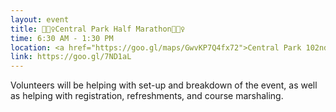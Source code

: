 ```yaml
---
layout: event
title: 🏃🏽‍♀️Central Park Half Marathon🏃🏽‍♀️ 
time: 6:30 AM - 1:30 PM
location: <a href="https://goo.gl/maps/GwvKP7Q4fx72">Central Park 102nd Street Crossing</a>, Manhattan
link: https://goo.gl/7ND1aL 
---
```

Volunteers will be helping with set-up and breakdown of the event, as well as helping with registration, refreshments, and course marshaling.

